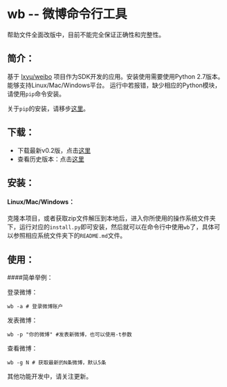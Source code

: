wb -- 微博命令行工具
==========

帮助文件全面改版中，目前不能完全保证正确性和完整性。

## 简介：
基于 [lxyu/weibo](https://github.com/lxyu/weibo) 项目作为SDK开发的应用。安装使用需要使用Python 2.7版本。能够支持Linux/Mac/Windows平台。
运行中若报错，缺少相应的Python模块，请使用`pip`命令安装。

关于`pip`的安装，请移步[这里](https://github.com/zhanglintc/tools-lite/tree/master/misc/pip_install)。

## 下载：
- 下载最新v0.2版，点击[这里](https://zhanglintc.github.io/download/wb.zip)
- 查看历史版本：点击[这里](https://github.com/zhanglintc/xiaobawang/releases)

## 安装：

#### Linux/Mac/Windows：
克隆本项目，或者获取zip文件解压到本地后，进入你所使用的操作系统文件夹下，运行对应的`install.py`即可安装，然后就可以在命令行中使用`wb`了，具体可以参照相应系统文件夹下的`README.md`文件。

## 使用：

####简单举例：

登录微博：

    wb -a # 登录微博账户

发表微博：

    wb -p "你的微博" #发表新微博，也可以使用-t参数

查看微博：

    wb -g N # 获取最新的N条微博，默认5条

其他功能开发中，请关注更新。